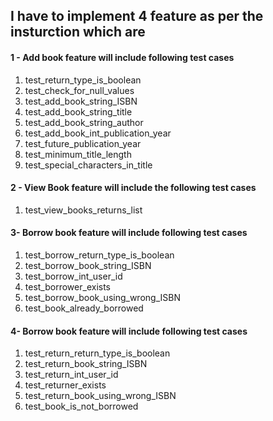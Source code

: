## I have to implement 4 feature as per the insturction which are

#### 1 - Add book feature will include following test cases

1. test_return_type_is_boolean
2. test_check_for_null_values
3. test_add_book_string_ISBN
4. test_add_book_string_title
5. test_add_book_string_author
6. test_add_book_int_publication_year
7. test_future_publication_year
8. test_minimum_title_length
9. test_special_characters_in_title

#### 2 - View Book feature will include the following test cases

1. test_view_books_returns_list

#### 3- Borrow book feature will include following test cases

1. test_borrow_return_type_is_boolean
2. test_borrow_book_string_ISBN
3. test_borrow_int_user_id
4. test_borrower_exists
5. test_borrow_book_using_wrong_ISBN
6. test_book_already_borrowed

#### 4- Borrow book feature will include following test cases

1. test_return_return_type_is_boolean
2. test_return_book_string_ISBN
3. test_return_int_user_id
4. test_returner_exists
5. test_return_book_using_wrong_ISBN
6. test_book_is_not_borrowed
